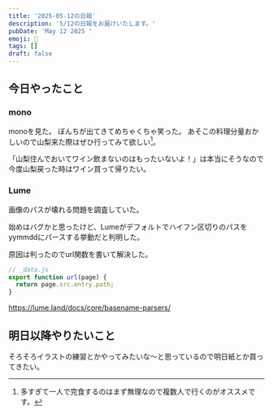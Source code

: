 ```yaml
---
title: '2025-05-12の日報'
description: '5/12の日報をお届けいたします。'
pubDate: 'May 12 2025 '
emoji: 🦊
tags: []
draft: false
---
```


## 今日やったこと

### mono

monoを見た。 ぼんちが出てきてめちゃくちゃ笑った。
あそこの料理分量おかしいので山梨来た際はぜひ行ってみて欲しい[^1]。

「山梨住んでおいてワイン飲まないのはもったいないよ！」は本当にそうなので今度山梨戻った時はワイン買って帰りたい。

### Lume

画像のパスが壊れる問題を調査していた。

始めはバグかと思ったけど、Lumeがデフォルトでハイフン区切りのパスをyymmddにパースする挙動だと判明した。

原因は判ったのでurl関数を書いて解決した。

```js
// _data.js
export function url(page) {
  return page.src.entry.path;
}
```

https://lume.land/docs/core/basename-parsers/

## 明日以降やりたいこと

そろそろイラストの練習とかやってみたいな〜と思っているので明日紙とか買ってきたい。

[^1]: 多すぎて一人で完食するのはまず無理なので複数人で行くのがオススメです。
